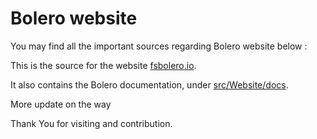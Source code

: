 # Bolero website 

You may find all the important sources regarding Bolero website below :

This is the source for the website [fsbolero.io](https://fsbolero.io).

It also contains the Bolero documentation, under [src/Website/docs](src/Website/docs).

More update on the way

Thank You for visiting and contribution.

